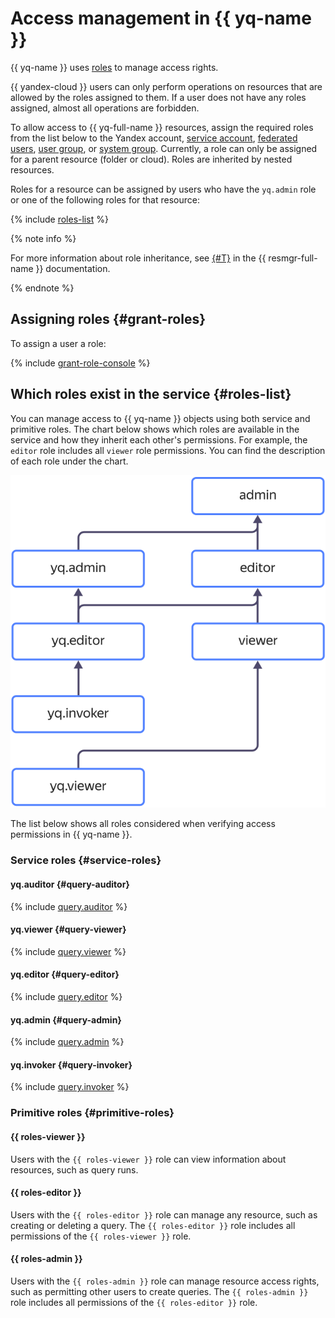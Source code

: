 # Access management in {{ yq-name }}

{{ yq-name }} uses [roles](../../iam/concepts/access-control/roles.md) to manage access rights.

{{ yandex-cloud }} users can only perform operations on resources that are allowed by the roles assigned to them. If a user does not have any roles assigned, almost all operations are forbidden.

To allow access to {{ yq-full-name }} resources, assign the required roles from the list below to the Yandex account, [service account](../../iam/concepts/users/service-accounts.md), [federated users](../../iam/concepts/federations.md), [user group](../../organization/operations/manage-groups.md), or [system group](../../iam/concepts/access-control/system-group.md). Currently, a role can only be assigned for a parent resource (folder or cloud). Roles are inherited by nested resources.

Roles for a resource can be assigned by users who have the `yq.admin` role or one of the following roles for that resource:

{% include [roles-list](../../_includes/iam/roles-list.md) %}

{% note info %}

For more information about role inheritance, see [{#T}](../../resource-manager/concepts/resources-hierarchy.md#access-rights-inheritance) in the {{ resmgr-full-name }} documentation.

{% endnote %}

## Assigning roles {#grant-roles}

To assign a user a role:

{% include [grant-role-console](../../_includes/grant-role-console.md) %}

## Which roles exist in the service {#roles-list}

You can manage access to {{ yq-name }} objects using both service and primitive roles. The chart below shows which roles are available in the service and how they inherit each other's permissions. For example, the `editor` role includes all `viewer` role permissions. You can find the description of each role under the chart.

<center>

![image](../../_assets/query/service-roles-hierarchy.svg)

</center>

The list below shows all roles considered when verifying access permissions in {{ yq-name }}.

### Service roles {#service-roles}

#### yq.auditor {#query-auditor}

{% include [query.auditor](../../_roles/yq/auditor.md) %}

#### yq.viewer {#query-viewer}

{% include [query.viewer](../../_roles/yq/viewer.md) %}

#### yq.editor {#query-editor}

{% include [query.editor](../../_roles/yq/editor.md) %}

#### yq.admin {#query-admin}

{% include [query.admin](../../_roles/yq/admin.md) %}

#### yq.invoker {#query-invoker}

{% include [query.invoker](../../_roles/yq/invoker.md) %}

### Primitive roles {#primitive-roles}

#### {{ roles-viewer }}

Users with the `{{ roles-viewer }}` role can view information about resources, such as query runs.

#### {{ roles-editor }}

Users with the `{{ roles-editor }}` role can manage any resource, such as creating or deleting a query. The `{{ roles-editor }}` role includes all permissions of the `{{ roles-viewer }}` role.

#### {{ roles-admin }}

Users with the `{{ roles-admin }}` role can manage resource access rights, such as permitting other users to create queries. The `{{ roles-admin }}` role includes all permissions of the `{{ roles-editor }}` role.
